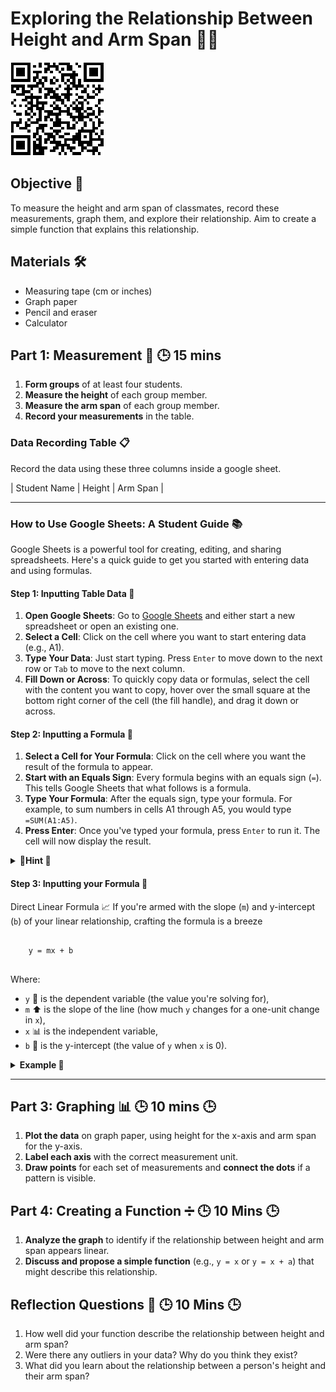 # Exploring the Relationship Between Height and Arm Span 📏🤲

![qr_link](qr_link.png)

## Objective 🎯
To measure the height and arm span of classmates, record these measurements, graph them, and explore their relationship. Aim to create a simple function that explains this relationship.

## Materials 🛠️
- Measuring tape (cm or inches)
- Graph paper
- Pencil and eraser
- Calculator

## Part 1: Measurement 📐  🕒 15 mins 
1. **Form groups** of at least four students. 
2. **Measure the height** of each group member. 
3. **Measure the arm span** of each group member. 
4. **Record your measurements** in the table. 

### Data Recording Table 📋
Record the data using these three columns inside a google sheet. 

| Student Name | Height | Arm Span |

---

### How to Use Google Sheets: A Student Guide 📚

Google Sheets is a powerful tool for creating, editing, and sharing spreadsheets. Here's a quick guide to get you started with entering data and using formulas.

#### Step 1: Inputting Table Data 📝

1. **Open Google Sheets**: Go to [Google Sheets](https://sheets.google.com) and either start a new spreadsheet or open an existing one.
2. **Select a Cell**: Click on the cell where you want to start entering data (e.g., A1).
3. **Type Your Data**: Just start typing. Press `Enter` to move down to the next row or `Tab` to move to the next column.
4. **Fill Down or Across**: To quickly copy data or formulas, select the cell with the content you want to copy, hover over the small square at the bottom right corner of the cell (the fill handle), and drag it down or across.


#### Step 2: Inputting a Formula 🔢 
1. **Select a Cell for Your Formula**: Click on the cell where you want the result of the formula to appear.
2. **Start with an Equals Sign**: Every formula begins with an equals sign (`=`). This tells Google Sheets that what follows is a formula.
3. **Type Your Formula**: After the equals sign, type your formula. For example, to sum numbers in cells A1 through A5, you would type `=SUM(A1:A5)`.
4. **Press Enter**: Once you've typed your formula, press `Enter` to run it. The cell will now display the result.


<details>
<summary><strong>🏮Hint 🏮 </strong></summary>
  
  ![formula](formula.gif)

</details>

#### Step 3: Inputting your Formula 🔢

  Direct Linear Formula 📈 If you're armed with the slope (`m`) and y-intercept (`b`) of 
  your linear relationship, crafting the formula is a breeze

  <pre><code>
    y = mx + b 
  </code></pre>

Where:
- `y` 🎯 is the dependent variable (the value you're solving for),
- `m` ⬆️ is the slope of the line (how much `y` changes for a one-unit change in `x`),
- `x` 📊 is the independent variable,
- `b` 🚩 is the y-intercept (the value of `y` when `x` is 0).



<details>
<summary><strong> Example  🔢</strong></summary>
<pre><code>
Suppose you have a dataset where:
- X (independent variable) represents hours studied 📚,
- Y (dependent variable) represents the exam score 📝,
- and you know that for every hour studied, <br> the exam score increases by 5 points (slope = 5), <br> and the base score (y-intercept) is 50 points. <br>

To calculate the exam score based on hours studied, <br> you would input the following formula in Google Sheets:

 =5 * A2 + 50 

</code></pre>
</details>


---



## Part 3: Graphing 📊 🕒 10 mins 🕒
1. **Plot the data** on graph paper, using height for the x-axis and arm span for the y-axis. 
2. **Label each axis** with the correct measurement unit. 
3. **Draw points** for each set of measurements and **connect the dots** if a pattern is visible. 

## Part 4: Creating a Function ➗ 🕒 10 Mins 🕒
1. **Analyze the graph** to identify if the relationship between height and arm span appears linear.
2. **Discuss and propose a simple function** (e.g., `y = x` or `y = x + a`) that might describe this relationship. 

## Reflection Questions 🤔 🕒 10 Mins 🕒
1. How well did your function describe the relationship between height and arm span?
2. Were there any outliers in your data? Why do you think they exist?
3. What did you learn about the relationship between a person's height and their arm span?

